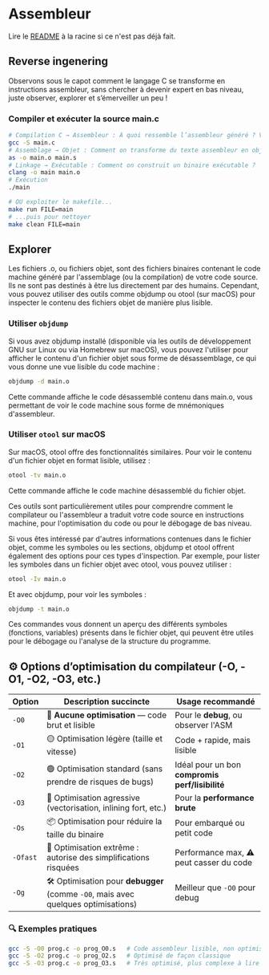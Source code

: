 # Assembleur

Lire le [README](../README.md) à la racine si ce n'est pas déjà fait.

## Reverse ingenering
Observons sous le capot comment le langage C se transforme en instructions assembleur, sans chercher à devenir expert en bas niveau, juste observer, explorer et s’émerveiller un peu !

### Compiler et exécuter la source main.c
```bash
# Compilation C → Assembleur : À quoi ressemble l’assembleur généré ? Voir main.s
gcc -S main.c
# Assemblage → Objet : Comment on transforme du texte assembleur en objet ?
as -o main.o main.s
# Linkage → Exécutable : Comment on construit un binaire exécutable ?
clang -o main main.o
# Exécution
./main

# OU exploiter le makefile...
make run FILE=main
# ...puis pour nettoyer
make clean FILE=main
```

## Explorer
Les fichiers .o, ou fichiers objet, sont des fichiers binaires contenant le code machine généré par l'assemblage (ou la compilation) de votre code source. Ils ne sont pas destinés à être lus directement par des humains. Cependant, vous pouvez utiliser des outils comme objdump ou otool (sur macOS) pour inspecter le contenu des fichiers objet de manière plus lisible.

### Utiliser `objdump` 
Si vous avez objdump installé (disponible via les outils de développement GNU sur Linux ou via Homebrew sur macOS), vous pouvez l'utiliser pour afficher le contenu d'un fichier objet sous forme de désassemblage, ce qui vous donne une vue lisible du code machine :

```bash 
objdump -d main.o
```

Cette commande affiche le code désassemblé contenu dans main.o, vous permettant de voir le code machine sous forme de mnémoniques d'assembleur.

### Utiliser `otool` sur macOS

Sur macOS, otool offre des fonctionnalités similaires. Pour voir le contenu d'un fichier objet en format lisible, utilisez :

```bash
otool -tv main.o
```

Cette commande affiche le code machine désassemblé du fichier objet.

Ces outils sont particulièrement utiles pour comprendre comment le compilateur ou l'assembleur a traduit votre code source en instructions machine, pour l'optimisation du code ou pour le débogage de bas niveau.

Si vous êtes intéressé par d'autres informations contenues dans le fichier objet, comme les symboles ou les sections, objdump et otool offrent également des options pour ces types d'inspection. Par exemple, pour lister les symboles dans un fichier objet avec otool, vous pouvez utiliser :

```bash
otool -Iv main.o
```

Et avec objdump, pour voir les symboles :

```bash
objdump -t main.o
```

Ces commandes vous donnent un aperçu des différents symboles (fonctions, variables) présents dans le fichier objet, qui peuvent être utiles pour le débogage ou l'analyse de la structure du programme.
 
## ⚙️ Options d’optimisation du compilateur (-O, -O1, -O2, -O3, etc.)

| Option   | Description succincte                                                              | Usage recommandé                                |
| -------- | ---------------------------------------------------------------------------------- | ----------------------------------------------- |
| `-O0`    | 🔴 **Aucune optimisation** — code brut et lisible                                  | Pour le **debug**, ou observer l'ASM            |
| `-O1`    | 🟡 Optimisation légère (taille et vitesse)                                         | Code + rapide, mais lisible                     |
| `-O2`    | 🟢 Optimisation standard (sans prendre de risques de bugs)                         | Idéal pour un bon **compromis perf/lisibilité** |
| `-O3`    | 🔵 Optimisation agressive (vectorisation, inlining fort, etc.)                     | Pour la **performance brute**                   |
| `-Os`    | 📦 Optimisation pour réduire la taille du binaire                                  | Pour embarqué ou petit code                     |
| `-Ofast` | 🚀 Optimisation extrême : autorise des simplifications risquées                    | Performance max, ⚠️ peut casser du code         |
| `-Og`    | 🛠️ Optimisation pour **debugger** (comme `-O0`, mais avec quelques optimisations) | Meilleur que `-O0` pour debug                   |

### 🔍 Exemples pratiques
```bash
gcc -S -O0 prog.c -o prog_O0.s   # Code assembleur lisible, non optimisé
gcc -S -O2 prog.c -o prog_O2.s   # Optimisé de façon classique
gcc -S -O3 prog.c -o prog_O3.s   # Très optimisé, plus complexe à lire
```
